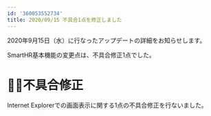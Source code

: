 ```yaml
---
id: '360053552734'
title: 2020/09/15 不具合1点を修正しました
---
```

2020年9月15日（水）に行なったアップデートの詳細をお知らせします。

SmartHR基本機能の変更点は、不具合修正1点でした。

# 👨‍⚕️不具合修正

Internet Explorerでの画面表示に関する1点の不具合修正を行ないました。

